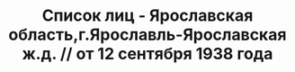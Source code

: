 ---
title: Список лиц - Ярославская область,г.Ярославль-Ярославская ж.д. // от 12 сентября
  1938 года
description: РГАСПИ, ф.17, оп.171, дело 418, лист 36
images:
- /disk/pictures/v10/17-171-418-036.jpg
- /disk/pictures/v10/17-171-418-037.jpg
- /disk/pictures/v10/17-171-418-038.jpg
- /disk/pictures/v10/17-171-418-039.jpg
- /disk/pictures/v10/17-171-418-040.jpg
- /disk/pictures/v10/17-171-418-041.jpg
---
